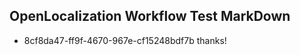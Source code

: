 ## OpenLocalization Workflow Test MarkDown
* 8cf8da47-ff9f-4670-967e-cf15248bdf7b thanks!

<!--HONumber=Jul16_HO4-->


